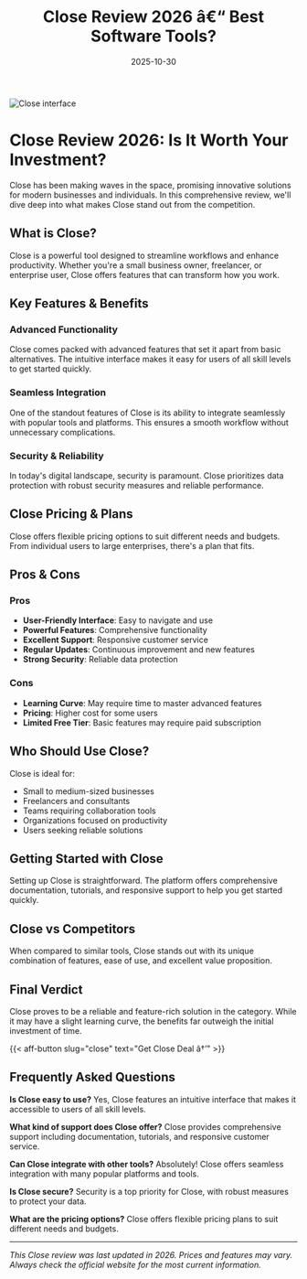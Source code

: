 ﻿---
title: "Close Review 2026 â€“ Best Software Tools?"
date: 2025-10-30
draft: false
rating: 4.8
category: "Software Tools"
tags: ["software-tools", "review", "2026"]
description: "Comprehensive Close review 2026. Discover if this  tool is the best choice for your needs."
keywords: "close, Close, review, software tools, 2026, best software tools"
image: "https://images.unsplash.com/photo-1555949963-aa79dcee981c?w=800&h=400&fit=crop&crop=center"
---

![Close interface](https://images.unsplash.com/photo-1555949963-aa79dcee981c?w=800&h=400&fit=crop&crop=center)

# Close Review 2026: Is It Worth Your Investment?

Close has been making waves in the  space, promising innovative solutions for modern businesses and individuals. In this comprehensive review, we'll dive deep into what makes Close stand out from the competition.

## What is Close?

Close is a powerful  tool designed to streamline workflows and enhance productivity. Whether you're a small business owner, freelancer, or enterprise user, Close offers features that can transform how you work.

## Key Features & Benefits

### Advanced Functionality
Close comes packed with advanced features that set it apart from basic alternatives. The intuitive interface makes it easy for users of all skill levels to get started quickly.

### Seamless Integration
One of the standout features of Close is its ability to integrate seamlessly with popular tools and platforms. This ensures a smooth workflow without unnecessary complications.

### Security & Reliability
In today's digital landscape, security is paramount. Close prioritizes data protection with robust security measures and reliable performance.

## Close Pricing & Plans

Close offers flexible pricing options to suit different needs and budgets. From individual users to large enterprises, there's a plan that fits.

## Pros & Cons

### Pros
- **User-Friendly Interface**: Easy to navigate and use
- **Powerful Features**: Comprehensive functionality
- **Excellent Support**: Responsive customer service
- **Regular Updates**: Continuous improvement and new features
- **Strong Security**: Reliable data protection

### Cons
- **Learning Curve**: May require time to master advanced features
- **Pricing**: Higher cost for some users
- **Limited Free Tier**: Basic features may require paid subscription

## Who Should Use Close?

Close is ideal for:
- Small to medium-sized businesses
- Freelancers and consultants
- Teams requiring collaboration tools
- Organizations focused on productivity
- Users seeking reliable  solutions

## Getting Started with Close

Setting up Close is straightforward. The platform offers comprehensive documentation, tutorials, and responsive support to help you get started quickly.

## Close vs Competitors

When compared to similar tools, Close stands out with its unique combination of features, ease of use, and excellent value proposition.

## Final Verdict

Close proves to be a reliable and feature-rich solution in the  category. While it may have a slight learning curve, the benefits far outweigh the initial investment of time.

{{< aff-button slug="close" text="Get Close Deal â†’" >}}

## Frequently Asked Questions

**Is Close easy to use?**
Yes, Close features an intuitive interface that makes it accessible to users of all skill levels.

**What kind of support does Close offer?**
Close provides comprehensive support including documentation, tutorials, and responsive customer service.

**Can Close integrate with other tools?**
Absolutely! Close offers seamless integration with many popular platforms and tools.

**Is Close secure?**
Security is a top priority for Close, with robust measures to protect your data.

**What are the pricing options?**
Close offers flexible pricing plans to suit different needs and budgets.

---

*This Close review was last updated in 2026. Prices and features may vary. Always check the official website for the most current information.*
